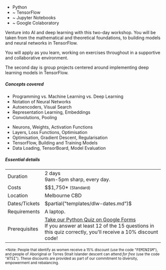 <ul class="summary">
  <li>Python</li>
  <li>~&nbsp;TensorFlow</li>
  <li>~&nbsp;Jupyter&nbsp;Notebooks</li>
  <li>~&nbsp;Google&nbsp;Colaboratory</li>
</ul>

<p> Venture into AI and deep learning with this two-day workshop. You will
be taken from the mathematical and theoretical foundations, to building models
and neural networks in TensorFlow. </p>

<p> You will apply as you learn, working on exercises throughout in
a supportive and collaborative environment. </p>

<p> The second day is group projects centered around implementing
deep learning models in TensorFlow.  </p>

<h5>Concepts covered</h5>
<div class="concepts">
  <ul>
    <li> Programming vs. Machine Learning vs. Deep Learning </li>
    <li> Notation of Neural Networks </li>
    <li> Autoencoders, Visual Search </li>
    <li> Representation Learning, Embeddings </li>
    <li> Convolutions, Pooling </li>
  </ul>
  <ul>
    <li> Neurons, Weights, Activation Functions </li>
    <li> Layers, Loss Functions, Optimisation </li>
    <li> Optimisation, Gradient Descent, Regularisation </li>
    <li> TensorFlow, Building and Training Models </li>
    <li> Data Loading, TensorBoard, Model Evaluation </li>
  </ul>
</div>


<h5>Essential details</h5>
<table class="details" boder="0" cellspacing="0">
<tr>  <td class="item">  Duration </td>
      <td class="value"> 2 days
      <br /> 9am-5pm sharp, every day. </td>
</tr>
<tr>  <td class="item">  Costs    </td>
      <td class="value"> 
        $$1,750* <small>(Standard)</small>
      </td>
</tr>
<tr>  <td class="item">  Location </td>
      <td class="value"> Melbourne CBD  </td>
</tr>
<tr>  <td class="item">  Dates/Tickets </td>
      <td class="value"> 
        $partial("templates/dlw-dates.md")$
      </td>
</tr>
<tr>  <td class="item">  Requirements </td>
      <td class="value"> 
      A laptop.
      </td>
</tr>
<tr> <td class="item"> Prerequisites </td>
     <td class="value">
     <a href="https://goo.gl/forms/VncQkZLylzh8JWez1">Take our Python Quiz on Google Forms</a>
     <br />
     If you answer at least 12 of the 15 questions in this quiz correctly,
     you'll receive a 10% discount code!
     </td>
</table>

<p> <small>
  *Note: People that identify as women receive a 15% discount (use the code
  "<tt>FEMINISM</tt>"), and people of Aboriginal or Torres Strait Islander descent
  can attend <em>for free</em> (use the code "<tt>ATSI</tt>"). These discounts are
  provided as part of our commitment to diversity, empowerment and
  rebalancing.
  </small>
</p>


<!--
  TODO:
  Requirements
    - Laptop
  Maybe also include a section onf outcomes?
-->
